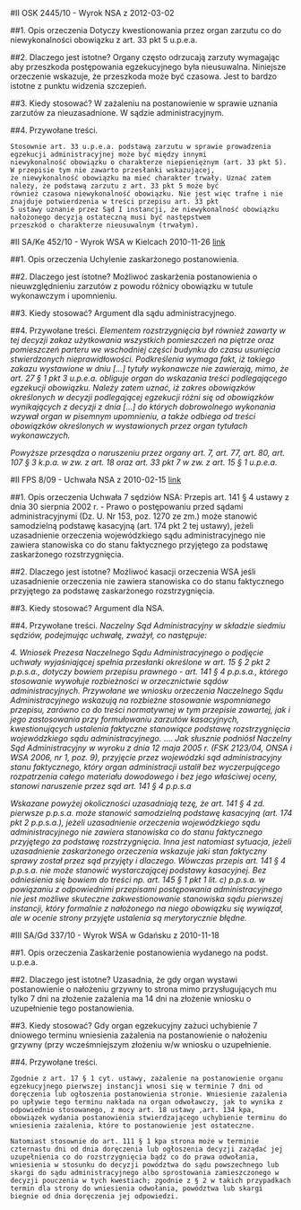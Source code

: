 #II OSK 2445/10 - Wyrok NSA z 2012-03-02

##1. Opis orzeczenia
Dotyczy kwestionowania przez organ zarzutu co do niewykonalności obowiązku z art. 33 pkt 5 u.p.e.a.

##2. Dlaczego jest istotne?
Organy często odrzucają zarzuty wymagając aby przeszkoda postępowania egzekucyjnego była nieusuwalna. Niniejsze orzeczenie wskazuje, że przeszkoda może być czasowa. Jest to bardzo istotne z punktu widzenia szczepień.

##3. Kiedy stosować?
W zażaleniu na postanowienie w sprawie uznania zarzutów za nieuzasadnione. W sądzie administracyjnym.

##4. Przywołane treści.
```
Stosownie art. 33 u.p.e.a. podstawą zarzutu w sprawie prowadzenia egzekucji administracyjnej może być między innymi
niewykonalność obowiązku o charakterze niepieniężnym (art. 33 pkt 5). W przepisie tym nie zawarto przesłanki wskazującej,
że niewykonalność obowiązku ma mieć charakter trwały. Uznać zatem należy, że podstawą zarzutu z art. 33 pkt 5 może być
również czasowa niewykonalność obowiązku. Nie jest więc trafne i nie znajduje potwierdzenia w treści przepisu art. 33 pkt
5 ustawy uznanie przez Sąd I instancji, że niewykonalność obowiązku nałożonego decyzją ostateczną musi być następstwem
przeszkód o charakterze nieusuwalnym (trwałym).
```

#II SA/Ke 452/10 - Wyrok WSA w Kielcach 2010-11-26
[link](http://orzeczenia.nsa.gov.pl/doc/3D38FD4F1B)

##1. Opis orzeczenia
Uchylenie zaskarżonego postanowienia.

##2. Dlaczego jest istotne?
Możliwoć zaskarżenia postanowienia o nieuwzględnieniu zarzutów z powodu różnicy obowiązku w tutule wykonawczym i upomnieniu.

##3. Kiedy stosować?
Argument dla sądu administracyjnego.

##4. Przywołane treści.
*Elementem rozstrzygnięcia był również zawarty w tej decyzji zakaz użytkowania wszystkich pomieszczeń na piętrze oraz pomieszczeń parteru we wschodniej części budynku do czasu usunięcia stwierdzonych nieprawidłowości. Podkreślenia wymaga fakt, iż takiego zakazu wystawione w dniu [...] tytuły wykonawcze nie zawierają, mimo, że art. 27 § 1 pkt 3 u.p.e.a. obliguje organ do wskazania treści podlegającego egzekucji obowiązku. Należy zatem uznać, iż zakres obowiązków określonych w decyzji podlegającej egzekucji różni się od obowiązków wynikających z decyzji z dnia [...] do których dobrowolnego wykonania wzywał organ w pisemnym upomnieniu, a także odbiega od treści obowiązków określonych w wystawionych przez organ tytułach wykonawczych.*

*Powyższe przesądza o naruszeniu przez organy art. 7, art. 77, art. 80, art. 107 § 3 k.p.a. w zw. z art. 18 oraz art. 33 pkt 7 w zw. z art. 15 § 1 u.p.e.a.*


#II FPS 8/09 - Uchwała NSA z 2010-02-15
[link](http://orzeczenia.nsa.gov.pl/doc/BBA28E1BF2)

##1. Opis orzeczenia
Uchwała  7 sędziów NSA: Przepis art. 141 § 4 ustawy z dnia 30 sierpnia 2002 r. - Prawo o postępowaniu przed sądami administracyjnymi (Dz. U. Nr 153, poz. 1270 ze zm.) może stanowić samodzielną podstawę kasacyjną (art. 174 pkt 2 tej ustawy), jeżeli uzasadnienie orzeczenia wojewódzkiego sądu administracyjnego nie zawiera stanowiska co do stanu faktycznego przyjętego za podstawę zaskarżonego rozstrzygnięcia.

##2. Dlaczego jest istotne?
Możliwoć kasacji orzeczenia WSA jeśli uzasadnienie orzeczenia nie zawiera stanowiska co do stanu faktycznego przyjętego za podstawę zaskarżonego rozstrzygnięcia.

##3. Kiedy stosować?
Argument dla NSA.

##4. Przywołane treści.
*Naczelny Sąd Administracyjny w składzie siedmiu sędziów, podejmując uchwałę, zważył, co następuje:*

*4. Wniosek Prezesa Naczelnego Sądu Administracyjnego o podjęcie uchwały wyjaśniającej spełnia przesłanki określone w art. 15 § 2 pkt 2 p.p.s.a., dotyczy bowiem przepisu prawnego - art. 141 § 4 p.p.s.a., którego stosowanie wywołuje rozbieżności w orzecznictwie sądów administracyjnych. Przywołane we wniosku orzeczenia Naczelnego Sądu Administracyjnego wskazują na rozbieżne stosowanie wspomnianego przepisu, zarówno co do treści normatywnej w tym przepisie zawartej, jak i jego zastosowania przy formułowaniu zarzutów kasacyjnych, kwestionujących ustalenia faktyczne stanowiące podstawę rozstrzygnięcia wojewódzkiego sądu administracyjnego.*
....
*Jak słusznie podniósł Naczelny Sąd Administracyjny w wyroku z dnia 12 maja 2005 r. (FSK 2123/04, ONSA i WSA 2006, nr 1, poz. 9), przyjęcie przez wojewódzki sąd administracyjny stanu faktycznego, który organ administracji ustalił bez wyczerpującego rozpatrzenia całego materiału dowodowego i bez jego właściwej oceny, stanowi naruszenie przez sąd art. 141 § 4 p.p.s.a*

*Wskazane powyżej okoliczności uzasadniają tezę, że art. 141 § 4 zd. pierwsze p.p.s.a. może stanowić samodzielną podstawę kasacyjną (art. 174 pkt 2 p.p.s.a.), jeżeli uzasadnienie orzeczenia wojewódzkiego sądu administracyjnego nie zawiera stanowiska co do stanu faktycznego przyjętego za podstawę rozstrzygnięcia. Inna jest natomiast sytuacja, jeżeli uzasadnienie zaskarżonego orzeczenia wskazuje jaki stan faktyczny sprawy został przez sąd przyjęty i dlaczego. Wówczas przepis art. 141 § 4 p.p.s.a. nie może stanowić wystarczającej podstawy kasacyjnej. Bez odniesienia się bowiem do treści np. art. 145 § 1 pkt 1 lit. c) p.p.s.a. w powiązaniu z odpowiednimi przepisami postępowania administracyjnego nie jest możliwe skuteczne zakwestionowanie stanowiska sądu pierwszej instancji, który formalnie z nałożonego na niego obowiązku się wywiązał, ale w ocenie strony przyjęte ustalenia są merytorycznie błędne.*

#III SA/Gd 337/10 - Wyrok WSA w Gdańsku z 2010-11-18

##1. Opis orzeczenia
Zaskarżenie postanowienia wydanego na podst. u.p.e.a. 

##2. Dlaczego jest istotne?
Uzasadnia, że gdy organ wystawi postanowienie o nałożeniu grzywny to strona mimo przysługujących mu tylko 7 dni na złożenie zażalenia ma 14 dni na złożenie wniosku o uzupełnienie tego postanowienia. 

##3. Kiedy stosować?
Gdy organ egzekucyjny zażuci uchybienie 7 dniowego terminu wniesienia zażalenia na postanowienie o nałożeniu grzywny (przy wcześmniejszym złożeniu w/w wniosku o uzupełnienie.

##4. Przywołane treści.
```
Zgodnie z art. 17 § 1 cyt. ustawy, zażalenie na postanowienie organu egzekucyjnego pierwszej instancji wnosi się w terminie 7 dni od doręczenia lub ogłoszenia postanowienia stronie. Wniesienie zażalenia po upływie tego terminu nakłada na organ odwoławczy, jak to wynika z odpowiednio stosowanego, z mocy art. 18 ustawy ,art. 134 kpa, obowiązek wydania postanowienia stwierdzającego uchybienie terminu do wniesienia zażalenia, które to postanowienie jest ostateczne.

Natomiast stosownie do art. 111 § 1 kpa strona może w terminie czternastu dni od dnia doręczenia lub ogłoszenia decyzji zażądać jej uzupełnienia co do rozstrzygnięcia bądź co do prawa odwołania, wniesienia w stosunku do decyzji powództwa do sądu powszechnego lub skargi do sądu administracyjnego albo sprostowania zamieszczonego w decyzji pouczenia w tych kwestiach; zgodnie z § 2 w takich przypadkach termin dla strony do wniesienia odwołania, powództwa lub skargi biegnie od dnia doręczenia jej odpowiedzi.
```
